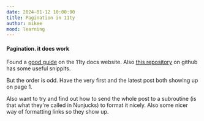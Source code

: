 ```yaml
---
date: 2024-01-12 10:00:00
title: Pagination in 11ty
author: mikee
mood: learning
---
```

#### Pagination. it does work

Found a [good guide](https://www.11ty.dev/docs/pagination/nav/) on the 11ty docs website. Also [this repository](https://github.com/lwojcik/eleventy-template-bliss/tree/main) on github has some useful snippits.

But the order is odd. Have the very first and the latest post both showing up on page 1.

Also want to try and find out how to send the whole post to a subroutine (is that what they're called in Nunjucks) to format it nicely. Also some nicer way of formatting links so they show up.
